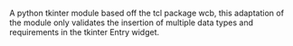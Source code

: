 A python tkinter module based off the tcl package wcb, this adaptation of the module only validates the insertion of multiple data types and requirements in the tkinter Entry widget.
